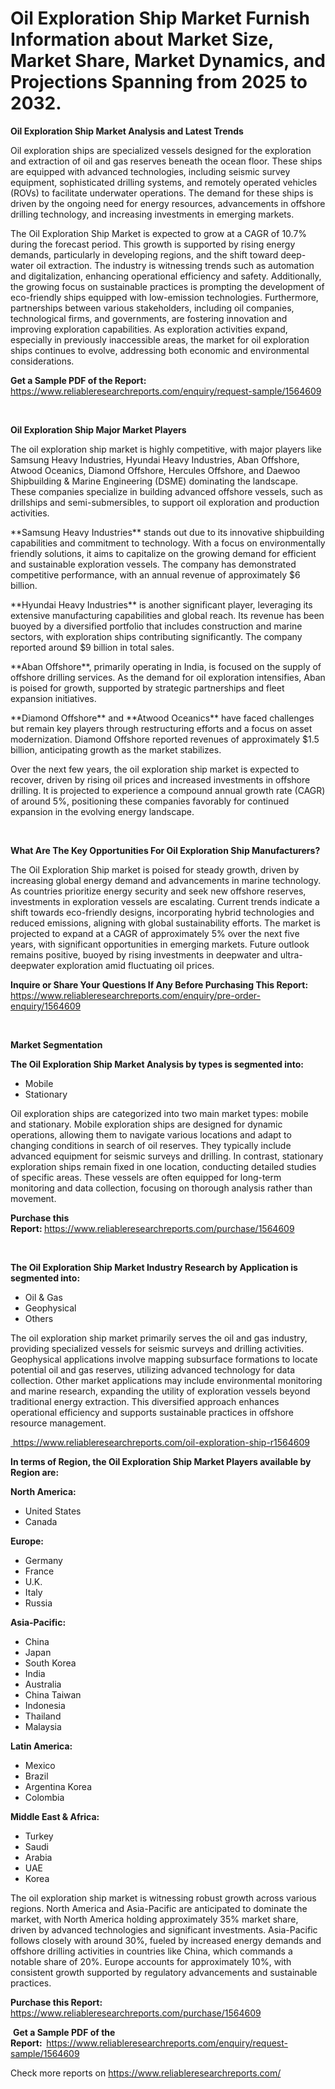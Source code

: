 <p><h1>Oil Exploration Ship Market Furnish Information about Market Size, Market Share, Market Dynamics, and Projections Spanning from 2025 to 2032.</h1></p><p><strong>Oil Exploration Ship Market Analysis and Latest Trends</strong></p>
<p><p>Oil exploration ships are specialized vessels designed for the exploration and extraction of oil and gas reserves beneath the ocean floor. These ships are equipped with advanced technologies, including seismic survey equipment, sophisticated drilling systems, and remotely operated vehicles (ROVs) to facilitate underwater operations. The demand for these ships is driven by the ongoing need for energy resources, advancements in offshore drilling technology, and increasing investments in emerging markets.</p><p>The Oil Exploration Ship Market is expected to grow at a CAGR of 10.7% during the forecast period. This growth is supported by rising energy demands, particularly in developing regions, and the shift toward deep-water oil extraction. The industry is witnessing trends such as automation and digitalization, enhancing operational efficiency and safety. Additionally, the growing focus on sustainable practices is prompting the development of eco-friendly ships equipped with low-emission technologies. Furthermore, partnerships between various stakeholders, including oil companies, technological firms, and governments, are fostering innovation and improving exploration capabilities. As exploration activities expand, especially in previously inaccessible areas, the market for oil exploration ships continues to evolve, addressing both economic and environmental considerations.</p></p>
<p><strong>Get a Sample PDF of the Report:&nbsp;</strong> <a href="https://www.reliableresearchreports.com/enquiry/request-sample/1564609?utm_campaign=2794&utm_medium=2&utm_source=Github&utm_content=ia&utm_term=30032025&utm_id=oil-exploration-ship">https://www.reliableresearchreports.com/enquiry/request-sample/1564609</a></p>
<p>&nbsp;</p>
<p><strong>Oil Exploration Ship Major Market Players</strong></p>
<p><p>The oil exploration ship market is highly competitive, with major players like Samsung Heavy Industries, Hyundai Heavy Industries, Aban Offshore, Atwood Oceanics, Diamond Offshore, Hercules Offshore, and Daewoo Shipbuilding & Marine Engineering (DSME) dominating the landscape. These companies specialize in building advanced offshore vessels, such as drillships and semi-submersibles, to support oil exploration and production activities.</p><p>**Samsung Heavy Industries** stands out due to its innovative shipbuilding capabilities and commitment to technology. With a focus on environmentally friendly solutions, it aims to capitalize on the growing demand for efficient and sustainable exploration vessels. The company has demonstrated competitive performance, with an annual revenue of approximately $6 billion.</p><p>**Hyundai Heavy Industries** is another significant player, leveraging its extensive manufacturing capabilities and global reach. Its revenue has been buoyed by a diversified portfolio that includes construction and marine sectors, with exploration ships contributing significantly. The company reported around $9 billion in total sales. </p><p>**Aban Offshore**, primarily operating in India, is focused on the supply of offshore drilling services. As the demand for oil exploration intensifies, Aban is poised for growth, supported by strategic partnerships and fleet expansion initiatives.</p><p>**Diamond Offshore** and **Atwood Oceanics** have faced challenges but remain key players through restructuring efforts and a focus on asset modernization. Diamond Offshore reported revenues of approximately $1.5 billion, anticipating growth as the market stabilizes.</p><p>Over the next few years, the oil exploration ship market is expected to recover, driven by rising oil prices and increased investments in offshore drilling. It is projected to experience a compound annual growth rate (CAGR) of around 5%, positioning these companies favorably for continued expansion in the evolving energy landscape.</p></p>
<p>&nbsp;</p>
<p><strong>What Are The Key Opportunities For Oil Exploration Ship Manufacturers?</strong></p>
<p><p>The Oil Exploration Ship market is poised for steady growth, driven by increasing global energy demand and advancements in marine technology. As countries prioritize energy security and seek new offshore reserves, investments in exploration vessels are escalating. Current trends indicate a shift towards eco-friendly designs, incorporating hybrid technologies and reduced emissions, aligning with global sustainability efforts. The market is projected to expand at a CAGR of approximately 5% over the next five years, with significant opportunities in emerging markets. Future outlook remains positive, buoyed by rising investments in deepwater and ultra-deepwater exploration amid fluctuating oil prices.</p></p>
<p><strong>Inquire or Share Your Questions If Any Before Purchasing This Report:</strong> <a href="https://www.reliableresearchreports.com/enquiry/pre-order-enquiry/1564609?utm_campaign=2794&utm_medium=2&utm_source=Github&utm_content=ia&utm_term=30032025&utm_id=oil-exploration-ship">https://www.reliableresearchreports.com/enquiry/pre-order-enquiry/1564609</a></p>
<p>&nbsp;</p>
<p><strong>Market Segmentation</strong></p>
<p><strong>The Oil Exploration Ship Market Analysis by types is segmented into:</strong></p>
<p><ul><li>Mobile</li><li>Stationary</li></ul></p>
<p><p>Oil exploration ships are categorized into two main market types: mobile and stationary. Mobile exploration ships are designed for dynamic operations, allowing them to navigate various locations and adapt to changing conditions in search of oil reserves. They typically include advanced equipment for seismic surveys and drilling. In contrast, stationary exploration ships remain fixed in one location, conducting detailed studies of specific areas. These vessels are often equipped for long-term monitoring and data collection, focusing on thorough analysis rather than movement.</p></p>
<p><strong>Purchase this Report:&nbsp;</strong><a href="https://www.reliableresearchreports.com/purchase/1564609?utm_campaign=2794&utm_medium=2&utm_source=Github&utm_content=ia&utm_term=30032025&utm_id=oil-exploration-ship">https://www.reliableresearchreports.com/purchase/1564609</a></p>
<p>&nbsp;</p>
<p><strong>The Oil Exploration Ship Market Industry Research by Application is segmented into:</strong></p>
<p><ul><li>Oil & Gas</li><li>Geophysical</li><li>Others</li></ul></p>
<p><p>The oil exploration ship market primarily serves the oil and gas industry, providing specialized vessels for seismic surveys and drilling activities. Geophysical applications involve mapping subsurface formations to locate potential oil and gas reserves, utilizing advanced technology for data collection. Other market applications may include environmental monitoring and marine research, expanding the utility of exploration vessels beyond traditional energy extraction. This diversified approach enhances operational efficiency and supports sustainable practices in offshore resource management.</p></p>
<p><a href="https://www.reliableresearchreports.com/oil-exploration-ship-r1564609?utm_campaign=2794&utm_medium=2&utm_source=Github&utm_content=ia&utm_term=30032025&utm_id=oil-exploration-ship">&nbsp;https://www.reliableresearchreports.com/oil-exploration-ship-r1564609</a></p>
<p><strong>In terms of Region, the Oil Exploration Ship Market Players available by Region are:</strong></p>
<p>
    <p> <strong> North America: </strong>
        <ul>
            <li>United States</li>
            <li>Canada</li>
        </ul>
        </p> 
    <p> <strong> Europe: </strong>
        <ul>
            <li>Germany</li>
            <li>France</li>
            <li>U.K.</li>
            <li>Italy</li>
            <li>Russia</li>
        </ul>
        </p> 
    <p> <strong> Asia-Pacific: </strong>
        <ul>
            <li>China</li>
            <li>Japan</li>
            <li>South Korea</li>
            <li>India</li>
            <li>Australia</li>
            <li>China Taiwan</li>
            <li>Indonesia</li>
            <li>Thailand</li>
            <li>Malaysia</li>
        </ul>
        </p> 
    <p> <strong> Latin America: </strong>
        <ul>
            <li>Mexico</li>
            <li>Brazil</li>
            <li>Argentina Korea</li>
            <li>Colombia</li>
        </ul>
        </p> 
    <p> <strong> Middle East & Africa: </strong>
        <ul>
            <li>Turkey</li>
            <li>Saudi</li>
            <li>Arabia</li>
            <li>UAE</li>
            <li>Korea</li>
        </ul>
    </p>
    </p>
<p><p>The oil exploration ship market is witnessing robust growth across various regions. North America and Asia-Pacific are anticipated to dominate the market, with North America holding approximately 35% market share, driven by advanced technologies and significant investments. Asia-Pacific follows closely with around 30%, fueled by increased energy demands and offshore drilling activities in countries like China, which commands a notable share of 20%. Europe accounts for approximately 10%, with consistent growth supported by regulatory advancements and sustainable practices.</p></p>
<p><strong>Purchase this Report: </strong><a href="https://www.reliableresearchreports.com/purchase/1564609?utm_campaign=2794&utm_medium=2&utm_source=Github&utm_content=ia&utm_term=30032025&utm_id=oil-exploration-ship">https://www.reliableresearchreports.com/purchase/1564609</a></p>
<p>&nbsp;<strong>Get a Sample PDF of the Report:&nbsp;&nbsp;</strong><a href="https://www.reliableresearchreports.com/enquiry/request-sample/1564609?utm_campaign=2794&utm_medium=2&utm_source=Github&utm_content=ia&utm_term=30032025&utm_id=oil-exploration-ship">https://www.reliableresearchreports.com/enquiry/request-sample/1564609</a></p>
<p><strong></strong></p>
<p>Check more reports on <a href="https://www.reliableresearchreports.com/?utm_campaign=2794&utm_medium=2&utm_source=Github&utm_content=ia&utm_term=30032025&utm_id=oil-exploration-ship">https://www.reliableresearchreports.com/</a></p>